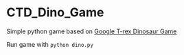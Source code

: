 # CTD_Dino_Game
Simple python game based on [Google T-rex Dinosaur Game](https://trex-runner.com/)

Run game with `python dino.py`
